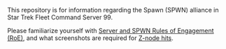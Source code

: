 This repository is for information regarding the Spawn (SPWN) alliance in Star Trek Fleet Command Server 99.

Please familiarize yourself with [Server and SPWN Rules of Engagement (RoE)](https://github.com/KyreSPWN/SPWN/blob/main/RoE.md), and what screenshots are required for [Z-node hits](https://github.com/KyreSPWN/SPWN/blob/main/Z-node%20Screenshots.md).
